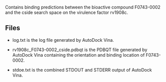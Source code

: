 Contains binding predictions between the bioactive compound F0743-0002 and the cside search space on the virulence factor rv1908c.

## Files

- log.txt is the log file generated by AutoDock Vina.

- rv1908c_F0743-0002_cside.pdbqt is the PDBQT file generated by AutoDock Vina containing the orientation and binding location of F0743-0002.

- stdoe.txt is the combined STDOUT and STDERR output of AutoDock Vina.

